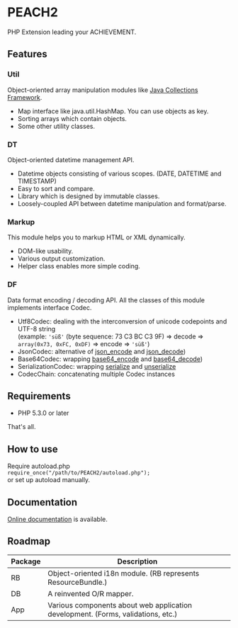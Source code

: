 PEACH2
======

PHP Extension leading your ACHIEVEMENT.


Features
--------

### Util
Object-oriented array manipulation modules like 
[Java Collections Framework](http://docs.oracle.com/javase/8/docs/technotes/guides/collections/).

- Map interface like java.util.HashMap. You can use objects as key.
- Sorting arrays which contain objects.
- Some other utility classes.

### DT
Object-oriented datetime management API.

- Datetime objects consisting of various scopes. (DATE, DATETIME and TIMESTAMP)
- Easy to sort and compare.
- Library which is designed by immutable classes.
- Loosely-coupled API between datetime manipulation and format/parse.

### Markup
This module helps you to markup HTML or XML dynamically.

- DOM-like usability.
- Various output customization.
- Helper class enables more simple coding.

### DF
Data format encoding / decoding API.
All the classes of this module implements interface Codec.

- Utf8Codec: dealing with the interconversion of unicode codepoints and UTF-8 string  
(example: `'süß'` (byte sequence: 73 C3 BC C3 9F) => decode => `array(0x73, 0xFC, 0xDF)` => encode => `'süß'`)
- JsonCodec: alternative of [json_encode](http://php.net/manual/function.json-encode.php) and [json_decode](http://php.net/manual/function.json-decode.php))
- Base64Codec: wrapping [base64_encode](http://php.net/manual/function.base64-encode.php) and [base64_decode](http://php.net/manual/function.base64-decode.php))
- SerializationCodec: wrapping [serialize](http://php.net/manual/function.serialize.php) and [unserialize](http://php.net/manual/function.unserialize.php)
- CodecChain: concatenating multiple Codec instances

Requirements
------------

- PHP 5.3.0 or later

That's all.


How to use
----------
Require autoload.php  
`require_once("/path/to/PEACH2/autoload.php");`  
or set up autoload manually.

Documentation
-------------

[Online documentation](http://trashtoy.github.io/PEACH2/) is available.

Roadmap
-------

Package | Description
--------|------------
RB      | Object-oriented i18n module. (RB represents ResourceBundle.)
DB      | A reinvented O/R mapper.
App     | Various components about web application development. (Forms, validations, etc.)

